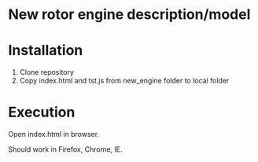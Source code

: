 # New rotor engine description/model

# Installation

1. Clone repository
2. Copy index.html and tst.js from new_engine folder to local folder

# Execution

Open index.html in browser.

Should work in Firefox, Chrome, IE.   


